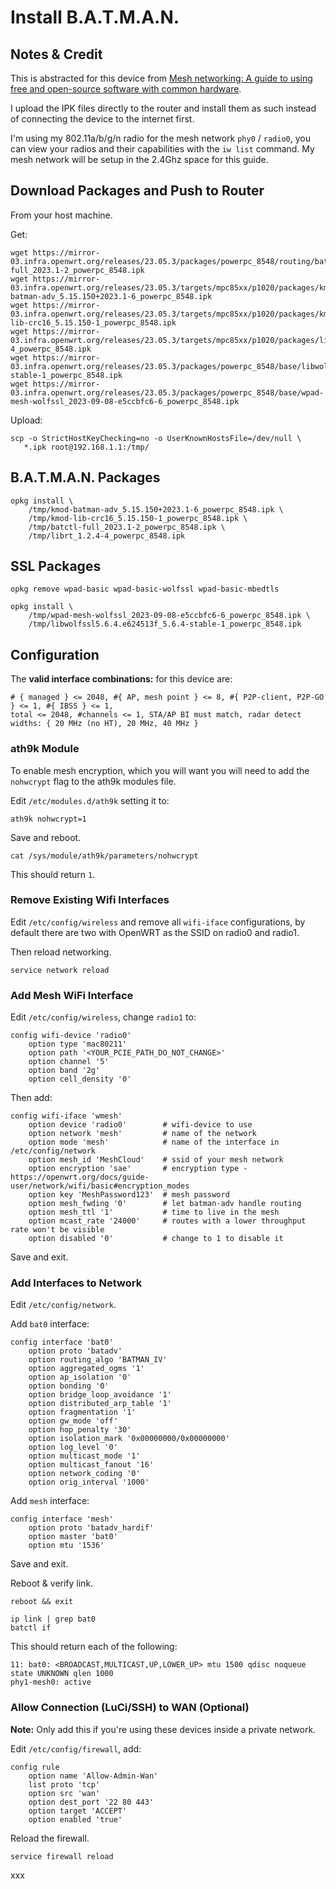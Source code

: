 # Install B.A.T.M.A.N.

## Notes & Credit

This is abstracted for this device from [Mesh networking: A guide to using free and open-source software with common hardware](https://cgomesu.com/blog/Mesh-networking-openwrt-batman/).

I upload the IPK files directly to the router and install them
as such instead of connecting the device to the internet first.

I'm using my 802.11a/b/g/n radio for the mesh network
`phy0` / `radio0`, you can view your radios and their
capabilities with the `iw list` command.  My mesh network
will be setup in the 2.4Ghz space for this guide.

## Download Packages and Push to Router

From your host machine.

Get:

    wget https://mirror-03.infra.openwrt.org/releases/23.05.3/packages/powerpc_8548/routing/batctl-full_2023.1-2_powerpc_8548.ipk
    wget https://mirror-03.infra.openwrt.org/releases/23.05.3/targets/mpc85xx/p1020/packages/kmod-batman-adv_5.15.150+2023.1-6_powerpc_8548.ipk
    wget https://mirror-03.infra.openwrt.org/releases/23.05.3/targets/mpc85xx/p1020/packages/kmod-lib-crc16_5.15.150-1_powerpc_8548.ipk
    wget https://mirror-03.infra.openwrt.org/releases/23.05.3/targets/mpc85xx/p1020/packages/librt_1.2.4-4_powerpc_8548.ipk
    wget https://mirror-03.infra.openwrt.org/releases/23.05.3/packages/powerpc_8548/base/libwolfssl5.6.4.e624513f_5.6.4-stable-1_powerpc_8548.ipk
    wget https://mirror-03.infra.openwrt.org/releases/23.05.3/packages/powerpc_8548/base/wpad-mesh-wolfssl_2023-09-08-e5ccbfc6-6_powerpc_8548.ipk

Upload:

    scp -o StrictHostKeyChecking=no -o UserKnownHostsFile=/dev/null \
       *.ipk root@192.168.1.1:/tmp/

## B.A.T.M.A.N. Packages

    opkg install \
        /tmp/kmod-batman-adv_5.15.150+2023.1-6_powerpc_8548.ipk \
        /tmp/kmod-lib-crc16_5.15.150-1_powerpc_8548.ipk \
        /tmp/batctl-full_2023.1-2_powerpc_8548.ipk \
        /tmp/librt_1.2.4-4_powerpc_8548.ipk

## SSL Packages

    opkg remove wpad-basic wpad-basic-wolfssl wpad-basic-mbedtls

    opkg install \
        /tmp/wpad-mesh-wolfssl_2023-09-08-e5ccbfc6-6_powerpc_8548.ipk \
        /tmp/libwolfssl5.6.4.e624513f_5.6.4-stable-1_powerpc_8548.ipk

## Configuration

The **valid interface combinations:** for this device are:

    # { managed } <= 2048, #{ AP, mesh point } <= 8, #{ P2P-client, P2P-GO } <= 1, #{ IBSS } <= 1,
    total <= 2048, #channels <= 1, STA/AP BI must match, radar detect widths: { 20 MHz (no HT), 20 MHz, 40 MHz }

### ath9k Module

To enable mesh encryption, which you will want you will need to add the `nohwcrypt` flag to the ath9k modules file.

Edit `/etc/modules.d/ath9k` setting it to:

    ath9k nohwcrypt=1

Save and reboot.

    cat /sys/module/ath9k/parameters/nohwcrypt

This should return `1`.

### Remove Existing Wifi Interfaces

Edit `/etc/config/wireless` and remove all `wifi-iface` configurations, by default there are two with OpenWRT as the SSID on radio0 and radio1.

Then reload networking.

    service network reload

### Add Mesh WiFi Interface

Edit `/etc/config/wireless`, change `radio1` to:

    config wifi-device 'radio0'
        option type 'mac80211'
        option path '<YOUR_PCIE_PATH_DO_NOT_CHANGE>'
        option channel '5'
        option band '2g'
        option cell_density '0'

Then add:

    config wifi-iface 'wmesh'
        option device 'radio0'        # wifi-device to use
        option network 'mesh'         # name of the network
        option mode 'mesh'            # name of the interface in /etc/config/network
        option mesh_id 'MeshCloud'    # ssid of your mesh network
        option encryption 'sae'       # encryption type - https://openwrt.org/docs/guide-user/network/wifi/basic#encryption_modes
        option key 'MeshPassword123'  # mesh password
        option mesh_fwding '0'        # let batman-adv handle routing
        option mesh_ttl '1'           # time to live in the mesh
        option mcast_rate '24000'     # routes with a lower throughput rate won't be visible
        option disabled '0'           # change to 1 to disable it

Save and exit.

### Add Interfaces to Network

Edit `/etc/config/network`.

Add `bat0` interface:

    config interface 'bat0'
        option proto 'batadv'
        option routing_algo 'BATMAN_IV'
        option aggregated_ogms '1'
        option ap_isolation '0'
        option bonding '0'
        option bridge_loop_avoidance '1'
        option distributed_arp_table '1'
        option fragmentation '1'
        option gw_mode 'off'
        option hop_penalty '30'
        option isolation_mark '0x00000000/0x00000000'
        option log_level '0'
        option multicast_mode '1'
        option multicast_fanout '16'
        option network_coding '0'
        option orig_interval '1000'

Add `mesh` interface:

    config interface 'mesh'
        option proto 'batadv_hardif'
        option master 'bat0'
        option mtu '1536'

Save and exit.

Reboot & verify link.

    reboot && exit

    ip link | grep bat0
    batctl if

This should return each of the following:

    11: bat0: <BROADCAST,MULTICAST,UP,LOWER_UP> mtu 1500 qdisc noqueue state UNKNOWN qlen 1000
    phy1-mesh0: active

### Allow Connection (LuCi/SSH) to WAN (Optional)

**Note:** Only add this if you're using these devices inside a private network.

Edit `/etc/config/firewall`, add:

    config rule
        option name 'Allow-Admin-Wan'
        list proto 'tcp'
        option src 'wan'
        option dest_port '22 80 443'
        option target 'ACCEPT'
        option enabled 'true'

Reload the firewall.

    service firewall reload

xxx
